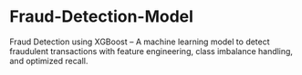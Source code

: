 # Fraud-Detection-Model
Fraud Detection using XGBoost – A machine learning model to detect fraudulent transactions with feature engineering, class imbalance handling, and optimized recall.
